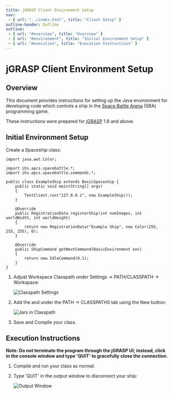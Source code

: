 ```yaml
---
title: jGRASP Client Environment Setup
nav:
 - { url: "../index.html", title: "Client Setup" }
outline-header: Outline
outline:
 - { url: "#overview", title: "Overview" }
 - { url: "#environment", title: "Initial Environment Setup" }
 - { url: "#execution", title: "Execution Instructions" }
---
```


jGRASP Client Environment Setup
=====================

<a name="overview"></a>Overview
-----------

This document provides instructions for setting up the Java environment for developing code which controls a ship in the [Space Battle Arena](http://battlearena.mikeware.com/) (SBA) programming game.

These instructions were prepared for [jGRASP](http://www.jgrasp.org/) 1.8 and above.

<a name="environment"></a>Initial Environment Setup
-----------------------------

Create a Spaceship class:

<pre><code>import java.awt.Color;

import ihs.apcs.spacebattle.*;
import ihs.apcs.spacebattle.commands.*;

public class ExampleShip extends BasicSpaceship {
    public static void main(String[] args)
    {
        TextClient.run("127.0.0.1", new ExampleShip());
    }

    @Override
    public RegistrationData registerShip(int numImages, int worldWidth, int worldHeight)
    {
        return new RegistrationData("Example Ship", new Color(255, 255, 255), 0);
    }
    
    @Override
    public ShipCommand getNextCommand(BasicEnvironment env)
    {
        return new IdleCommand(0.1);
    }
}
</code></pre>

1. Adjust Workspace Classpath under Settings -> PATH/CLASSPATH -> Workspace:

	![Classpath Settings](Classpath.png)
	
2. Add the <?# ReleasePathLink "gson-2.2.jar" /?> and <?# ReleasePathLink "SpaceBattle.jar" /?> under the PATH -> CLASSPATHS tab using the New button:

	![Jars in Classpath](AddJars.png)
	
3. Save and Compile your class.

<a name="execution"></a>Execution Instructions
-------------------------

**Note: Do not terminate the program through the jGRASP UI; instead, click in the console window and type 'QUIT' to gracefully close the connection.**

1. Compile and run your class as normal.

2. Type 'QUIT' in the output window to disconnect your ship:

	![Output Window](Disconnect.png)
